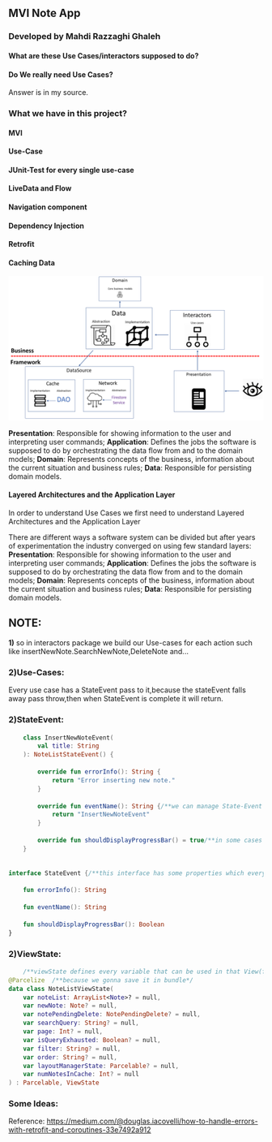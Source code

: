 ## MVI Note App
### Developed by Mahdi Razzaghi Ghaleh

#### What are these Use Cases/interactors supposed to do?

#### Do We really need  Use Cases?
Answer is in my source.


### What we have in this project?
#### MVI
#### Use-Case
#### JUnit-Test for every single use-case
#### LiveData and Flow
#### Navigation component
#### Dependency Injection
#### Retrofit
#### Caching Data


<img src="screenshots/clean_architecture_diagrams.png" width="650">

**Presentation**: Responsible for showing information to the user and interpreting user commands;
**Application**: Defines the jobs the software is supposed to do by orchestrating the data flow from and to the domain models;
**Domain**: Represents concepts of the business, information about the current situation and business rules;
**Data**: Responsible for persisting domain models.



#### Layered Architectures and the Application Layer
In order to understand Use Cases we first need to understand Layered Architectures and the Application Layer

There are different ways a software system can be divided but after years of experimentation the industry converged on using few standard layers:
**Presentation**: Responsible for showing information to the user and interpreting user commands;
**Application**: Defines the jobs the software is supposed to do by orchestrating the data flow from and to the domain models;
**Domain**: Represents concepts of the business, information about the current situation and business rules;
**Data**: Responsible for persisting domain models.


## NOTE:
**1)** so in interactors package we build our Use-cases for each action such like insertNewNote.SearchNewNote,DeleteNote and... 

### **2)Use-Cases**: 
Every use case has a StateEvent pass to it,because the stateEvent falls away pass throw,then when StateEvent is complete it will return. 



### **2)StateEvent**: 

```kotlin
    class InsertNewNoteEvent(
        val title: String
    ): NoteListStateEvent() {

        override fun errorInfo(): String {
            return "Error inserting new note."
        }

        override fun eventName(): String {/**we can manage State-Event by eventName*/
            return "InsertNewNoteEvent"
        }

        override fun shouldDisplayProgressBar() = true/**in some cases we maybe need to show progressBar*/
    }
   ```
```kotlin
    
interface StateEvent {/**this interface has some properties which every StateEvent should have it*/

    fun errorInfo(): String

    fun eventName(): String

    fun shouldDisplayProgressBar(): Boolean
}
   ```
    
    
### **2)ViewState**: 

```kotlin
    /**viewState defines every variable that can be used in that View(fragment)*/
@Parcelize  /**because we gonna save it in bundle*/
data class NoteListViewState(
    var noteList: ArrayList<Note>? = null,
    var newNote: Note? = null, 
    var notePendingDelete: NotePendingDelete? = null, 
    var searchQuery: String? = null,
    var page: Int? = null,
    var isQueryExhausted: Boolean? = null,
    var filter: String? = null,
    var order: String? = null,
    var layoutManagerState: Parcelable? = null,
    var numNotesInCache: Int? = null
) : Parcelable, ViewState 
   ```




### Some Ideas:
Reference: https://medium.com/@douglas.iacovelli/how-to-handle-errors-with-retrofit-and-coroutines-33e7492a912



